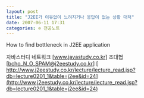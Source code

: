 ```yaml
---
layout: post
title: "J2EE가 이유없이 느려지거나 응답이 없는 상황 대처"
date: 2007-06-11 17:31
categories: ⊙ 전공노트
---
```


How to find bottleneck in J2EE application

자바스터디 네트워크 [www.javastudy.co.kr]
조대협 [bcho_N_O_SPAM@j2eestudy.co.kr]
[
http://www.j2eestudy.co.kr/lecture/lecture_read.jsp?db=lecture0201_1&table=j2ee&id=24](http://www.j2eestudy.co.kr/lecture/lecture_read.jsp?db=lecture0201_1&table=j2ee&id=24)

       
